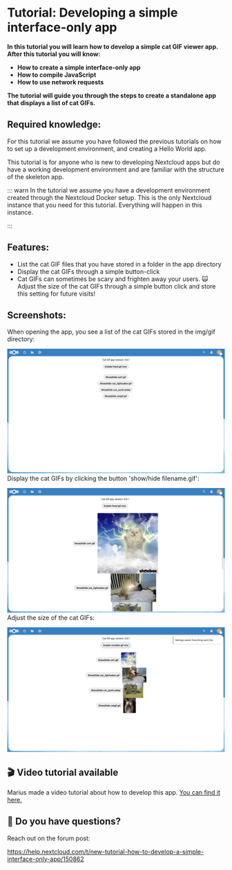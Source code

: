 # Tutorial: Developing a simple interface-only app

**In this tutorial you will learn how to develop a simple cat GIF viewer app. After this tutorial you will know:**

* **How to create a simple interface-only app**
* **How to compile JavaScript**
* **How to use network requests**

**The tutorial will guide you through the steps to create a standalone app that displays a list of cat GIFs.**

## Required knowledge:

For this tutorial we assume you have followed the previous tutorials on how to set up a development environment, and creating a Hello World app.

This tutorial is for anyone who is new to developing Nextcloud apps but do have a working development environment and are familiar with the structure of the skeleton app.

::: warn
In the tutorial we assume you have a development environment created through the Nextcloud Docker setup. This is the only Nextcloud instance that you need for this tutorial. Everything will happen in this instance.

:::

## Features:

* List the cat GIF files that you have stored in a folder in the app directory
* Display the cat GIFs through a simple button-click
* Cat GIFs can sometimes be scary and frighten away your users. 🙀 Adjust the size of the cat GIFs through a simple button click and store this setting for future visits!

## Screenshots:

When opening the app, you see a list of the cat GIFs stored in the img/gif directory:

![Screenshot 2022-11-25 at 12.21.38.png](.attachments.6686781/Screenshot%202022-11-25%20at%2012.21.38.png)  
Display the cat GIFs by clicking the button 'show/hide filename.gif':

![Screenshot 2022-11-25 at 12.22.50.png](.attachments.6686781/Screenshot%202022-11-25%20at%2012.22.50.png)  
Adjust the size of the cat GIFs:

![Screenshot 2022-11-25 at 12.23.23.png](.attachments.6686781/Screenshot%202022-11-25%20at%2012.23.23.png)

## 🎬 Video tutorial available

Marius made a video tutorial about how to develop this app. [You can find it here.](https://youtu.be/UohdVwf1T6E)

## 🤔 Do you have questions?

Reach out on the forum post:

<https://help.nextcloud.com/t/new-tutorial-how-to-develop-a-simple-interface-only-app/150862>